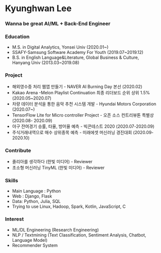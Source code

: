 # Kyunghwan Lee

### Wanna be great AI/ML + Back-End Engineer



### Education

- M.S. in Digital Analytics, Yonsei Univ (2020.01~)
- SSAFY-Samsung Software Academy For Youth (2019.07~2019.12)
- B.S. in English Language&Literature, Global Business & Culture, Hanyang Univ (2013.03~2019.08)



### Project

- 해외영수증 처리 웹앱 만들기 - NAVER AI Burning Day 본선 (2020.02)
- Kakao Arena -Melon Playlist Continuation 최종 리더보드 순위 상위 1.5% (2020.05~2020.07)
- 차량 데이터 분석을 통한 음악 추천 시스템 개발 - Hyundai Motors Corporation (2020.07~)
- TensorFlow Lite for Micro controller Project - 오픈 소스 컨트리뷰톤 특별상(2020.08- 2020.09)
- 야구 잔여경기 승률, 타율, 방어율 예측 - 빅콘테스트 2020 (2020.07-2020.09) 
- 주식거래내역으로 매수 상위종목 예측 - 미래에셋 머신러닝 경진대회 (2020.09-2020.10)



### Contribute

- 줄리아를 생각하다 (한빛 미디어) - Reviewer
- 초소형 머신러닝 TinyML (한빛 미디어) - Reviewer



### Skills

- Main Language : Python
- Web : Django, Flask
- Data: Python, Julia, SQL
- Trying to use Linux, Hadoop, Spark, Kotlin, JavaScript, C



### Interest

- ML/DL Engineering (Research Engineering)
- NLP / Textmining (Text Classification, Sentiment Analysis, Chatbot, Language Model)
- Recommender System